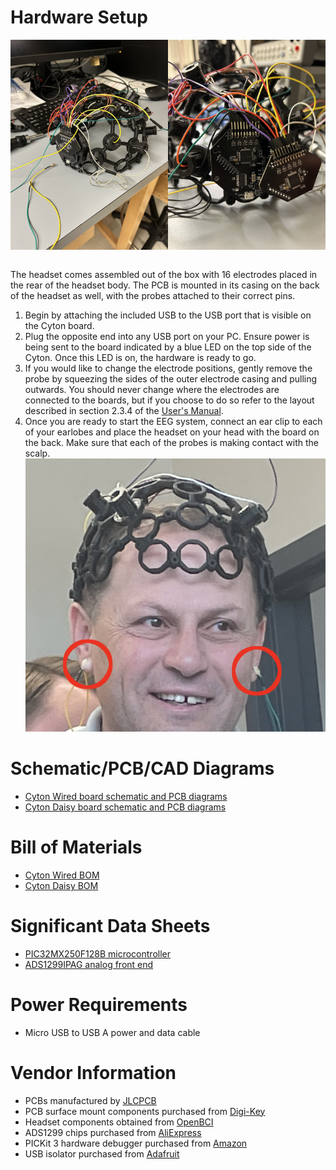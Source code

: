 # Hardware Setup
<div style="display:flex">
  <img src="../Documents/full_headset.jpeg" alt="Full Headset" style="width:50%;">
  <img src="../Documents/close_up_boards.jpeg" alt="Close Up of Boards" style="width:50%;">
</div> 
<br>

The headset comes assembled out of the box with 16 electrodes placed in the rear of the headset body. The PCB is mounted in its casing on the back of the headset as well, with the probes attached to their correct pins.
1. Begin by attaching the included USB to the USB port that is visible on the Cyton board.
2. Plug the opposite end into any USB port on your PC. Ensure power is being sent to the board indicated by a blue LED on the top side of the Cyton. Once this LED is on, the hardware is ready to go.
3. If you would like to change the electrode positions, gently remove the probe by squeezing the sides of the outer electrode casing and pulling outwards. You should never change where the electrodes are connected to the boards, but if you choose to do so refer to the layout described in section 2.3.4 of the [User's Manual](../Documents/Team%204%20User's%20Manual.pdf).
4. Once you are ready to start the EEG system, connect an ear clip to each of your earlobes and place the headset on your head with the board on the back. Make sure that each of the probes is making contact with the scalp.
![Ear Clips](../Documents/ear_nodes.png)

# Schematic/PCB/CAD Diagrams
- [Cyton Wired board schematic and PCB diagrams](./electrical/cyton%20wired/)
- [Cyton Daisy board schematic and PCB diagrams](./electrical/cyton%20daisy/)

# Bill of Materials
- [Cyton Wired BOM](./electrical/cyton%20wired/cyton%20wired%20bom.csv)
- [Cyton Daisy BOM](./electrical/cyton%20daisy/cyton%20daisy%20bom.csv)

# Significant Data Sheets
- [PIC32MX250F128B microcontroller](https://ww1.microchip.com/downloads/en/DeviceDoc/PIC32MX1XX2XX%20283644-PIN_Datasheet_DS60001168L.pdf)
- [ADS1299IPAG analog front end](https://www.ti.com/lit/ds/symlink/ads1299.pdf?HQS=dis-dk-null-digikeymode-dsf-pf-null-wwe&ts=1682901373303&ref_url=https%253A%252F%252Fwww.ti.com%252Fgeneral%252Fdocs%252Fsuppproductinfo.tsp%253FdistId%253D10%2526gotoUrl%253Dhttps%253A%252F%252Fwww.ti.com%252Flit%252Fgpn%252Fads1299)

# Power Requirements
- Micro USB to USB A power and data cable

# Vendor Information
- PCBs manufactured by [JLCPCB](https://jlcpcb.com)
- PCB surface mount components purchased from [Digi-Key](https://www.digikey.com)
- Headset components obtained from [OpenBCI](https://docs.openbci.com/AddOns/Headwear/MarkIV/?_gl=1*1e99fsi*_ga*NzI1MjAxMTkyLjE2ODI1MjkzNDM.*_ga_HVMLC0ZWWS*MTY4MjkwMDUzNC4zLjEuMTY4MjkwMDU0Ny40Ny4wLjA.)
- ADS1299 chips purchased from [AliExpress](https://www.aliexpress.us)
- PICKit 3 hardware debugger purchased from [Amazon](https://www.amazon.com)
- USB isolator purchased from [Adafruit](https://www.adafruit.com/product/2107)